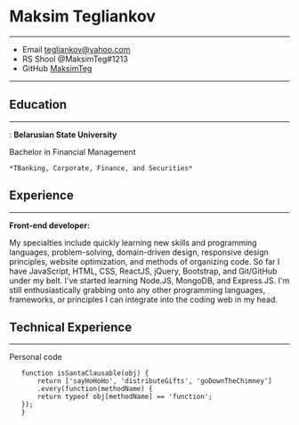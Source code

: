 Maksim Tegliankov
=================

-------------------     ---------------------------------
* Email                 tegliankov@yahoo.com
* RS Shool              @MaksimTeg#1213
* GitHub                [MaksimTeg](https://github.com/MaksimTeg)

-------------------     ---------------------------------

## Education
---------


:   **Belarusian State University** 

Bachelor in Financial Management

    *TBanking, Corporate, Finance, and Securities*


## Experience
----------

**Front-end developer:**

My specialties include quickly learning new skills and programming languages,
problem-solving, domain-driven design, responsive design principles, website
optimization, and methods of organizing code. So far I have JavaScript, HTML, CSS, ReactJS, jQuery, Bootstrap, and Git/GitHub under my belt. I've started
learning Node.JS, MongoDB, and Express.JS. I'm still enthusiastically grabbing onto any other programming languages, frameworks, or principles I can integrate into the coding web in my head.


## Technical Experience
--------------------


Personal code

 ```
    function isSantaClausable(obj) {
	    return ['sayHoHoHo', 'distributeGifts', 'goDownTheChimney']
	    .every(function(methodName) {
		return typeof obj[methodName] == 'function';
	});
    }
```
